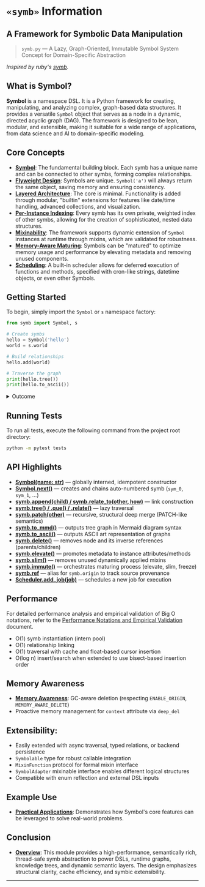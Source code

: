 # `«symb»` Information

## **A Framework for Symbolic Data Manipulation**

> `symb.py` — A Lazy, Graph-Oriented, Immutable Symbol System Concept for Domain-Specific Abstraction

_Inspired by ruby's [symb](https://ruby-doc.org/core-2.5.3/Symbol.html)._

## What is Symbol?

**Symbol** is a namespace DSL. It is a Python framework for creating, manipulating, and analyzing complex, graph-based data structures. It provides a versatile `Symbol` object that serves as a node in a dynamic, directed acyclic graph (DAG). The framework is designed to be lean, modular, and extensible, making it suitable for a wide range of applications, from data science and AI to domain-specific modeling.


## Core Concepts

-   **[Symbol](topics/1_symb_fundamental_building_block/index.md)**: The fundamental building block. Each symb has a unique name and can be connected to other symbs, forming complex relationships.
-   **[Flyweight Design](topics/2_flyweight_design/index.md)**: Symbols are unique. `Symbol('a')` will always return the same object, saving memory and ensuring consistency.
-   **[Layered Architecture](topics/3_layered_architecture/index.md)**: The core is minimal. Functionality is added through modular, "builtin" extensions for features like date/time handling, advanced collections, and visualization.
-   **[Per-Instance Indexing](topics/4_per_instance_indexing/index.md)**: Every symb has its own private, weighted index of other symbs, allowing for the creation of sophisticated, nested data structures.
-   **[Mixinability](topics/5_mixinability/index.md)**: The framework supports dynamic extension of `Symbol` instances at runtime through mixins, which are validated for robustness.
-   **[Memory-Aware Maturing](topics/6_memory_aware_maturing/index.md)**: Symbols can be "matured" to optimize memory usage and performance by elevating metadata and removing unused components.
-   **[Scheduling](topics/7_scheduling/index.md)**: A built-in scheduler allows for deferred execution of functions and methods, specified with cron-like strings, datetime objects, or even other Symbols.


Getting Started
---------------
To begin, simply import the `Symbol` or `s` namespace factory:

```python
from symb import Symbol, s

# Create symbs
hello = Symbol('hello')
world = s.world

# Build relationships
hello.add(world)

# Traverse the graph
print(hello.tree())
print(hello.to_ascii())
```
<details>
<summary>Outcome</summary>

```text
[<Symbol: hello>, <Symbol: world>]
- hello
  - world
```
</details>

Running Tests
-------------
To run all tests, execute the following command from the project root directory:

```bash
python -m pytest tests
```


API Highlights
--------------
- **[Symbol(name: str)](topics/8_api_highlights/index.md#symbname-str-globally-interned-idempotent-constructor)** — globally interned, idempotent constructor
- **[Symbol.next()](topics/8_api_highlights/index.md#symbnext-creates-and-chains-auto-numbered-symbs)** — creates and chains auto-numbered symb (`sym_0`, `sym_1`, …)
- **[symb.append(child) / symb.relate_to(other, how)](topics/8_api_highlights/index.md#symbappendchild--symbrelate_toother-how-link-construction)** — link construction
- **[symb.tree() / .que() / .relate()](topics/8_api_highlights/index.md#symbtree--que--relate-lazy-traversal)** — lazy traversal
- **[symb.patch(other)](topics/8_api_highlights/index.md#symbpatchother-recursive-structural-deep-merge)** — recursive, structural deep merge (PATCH-like semantics)
- **[symb.to_mmd()](topics/8_api_highlights/index.md#symbto_mmd-outputs-tree-graph-in-mermaid-diagram-syntax)** — outputs tree graph in Mermaid diagram syntax
- **[symb.to_ascii()](topics/8_api_highlights/index.md#symbto_ascii-outputs-ascii-art-representation-of-graphs)** — outputs ASCII art representation of graphs
- **[symb.delete()](topics/8_api_highlights/index.md#symbdelete-removes-node-and-its-inverse-references)** — removes node and its inverse references (parents/children)
- **[symb.elevate()](topics/8_api_highlights/index.md#symbelevate-promotes-metadata-to-instance-attributesmethods)** — promotes metadata to instance attributes/methods
- **[symb.slim()](topics/8_api_highlights/index.md#symbslim-removes-unused-dynamically-applied-mixins)** — removes unused dynamically applied mixins
- **[symb.immute()](topics/8_api_highlights/index.md#symbimmute-orchestrates-maturing-process-elevate-slim-freeze)** — orchestrates maturing process (elevate, slim, freeze)
- **[symb.ref](topics/8_api_highlights/index.md#symbref-alias-for-symborigin-to-track-source-provenance)** — alias for `symb.origin` to track source provenance
- **[Scheduler.add_job(job)](topics/8_api_highlights/index.md#scheduleradd_jobjob-schedules-a-new-job-for-execution)** — schedules a new job for execution

Performance
-----------
For detailed performance analysis and empirical validation of Big O notations, refer to the [Performance Notations and Empirical Validation](docs/notations.md) document.

- O(1) symb instantiation (intern pool)
- O(1) relationship linking
- O(1) traversal with cache and float-based cursor insertion
- O(log n) insert/search when extended to use bisect-based insertion order

Memory Awareness
----------------
-   **[Memory Awareness](topics/10_memory_awareness/index.md)**: GC-aware deletion (respecting `ENABLE_ORIGIN`, `MEMORY_AWARE_DELETE`)
-   Proactive memory management for `context` attribute via `deep_del`

Extensibility:
-------------
- Easily extended with async traversal, typed relations, or backend persistence
- `Symbolable` type for robust callable integration
- `MixinFunction` protocol for formal mixin interface
- `SymbolAdapter` mixinable interface enables different logical structures
- Compatible with enum reflection and external DSL inputs

Example Use
-----------
- **[Practical Applications](topics/12_example_use/index.md)**: Demonstrates how Symbol's core features can be leveraged to solve real-world problems.

Conclusion
----------
- **[Overview](topics/13_conclusion/index.md)**: This module provides a high-performance, semantically rich, thread-safe symb abstraction to power DSLs, runtime graphs, knowledge trees, and dynamic semantic layers. The design emphasizes structural clarity, cache efficiency, and symbic extensibility.

---
